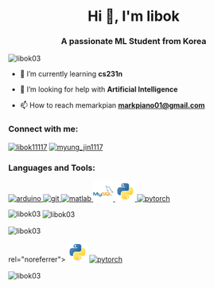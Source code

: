 <h1 align="center">Hi 👋, I'm libok</h1>
<h3 align="center">A passionate ML Student from Korea</h3>

<p align="left"> <img src="https://komarev.com/ghpvc/?username=libok03&label=Profile%20views&color=0e75b6&style=flat" alt="libok03" /> </p>

- 🌱 I’m currently learning **cs231n**

- 🤝 I’m looking for help with **Artificial Intelligence**

- 📫 How to reach memarkpian **markpiano01@gmail.com**

<h3 align="left">Connect with me:</h3>
<p align="left">
<a href="https://kaggle.com/libok11117" target="blank"><img align="center" src="https://raw.githubusercontent.com/rahuldkjain/github-profile-readme-generator/master/src/images/icons/Social/kaggle.svg" alt="libok11117" height="30" width="40" /></a>
<a href="https://instagram.com/myung_jin1117" target="blank"><img align="center" src="https://raw.githubusercontent.com/rahuldkjain/github-profile-readme-generator/master/src/images/icons/Social/instagram.svg" alt="myung_jin1117" height="30" width="40" /></a>
</p>

<h3 align="left">Languages and Tools:</h3>
<p align="left"> <a href="https://www.arduino.cc/" target="_blank" rel="noreferrer"> <img src="https://cdn.worldvectorlogo.com/logos/arduino-1.svg" alt="arduino" width="40" height="40"/> </a> <a href="https://git-scm.com/" target="_blank" rel="noreferrer"> <img src="https://www.vectorlogo.zone/logos/git-scm/git-scm-icon.svg" alt="git" width="40" height="40"/> </a> <a href="https://www.mathworks.com/" target="_blank" rel="noreferrer"> <img src="https://upload.wikimedia.org/wikipedia/commons/2/21/Matlab_Logo.png" alt="matlab" width="40" height="40"/> </a> <a href="https://www.mysql.com/" target="_blank" rel="noreferrer"> <img src="https://raw.githubusercontent.com/devicons/devicon/master/icons/mysql/mysql-original-wordmark.svg" alt="mysql" width="40" height="40"/> </a> <a href="https://www.python.org" target="_blank" rel="noreferrer"> <img src="https://raw.githubusercontent.com/devicons/devicon/master/icons/python/python-original.svg" alt="python" width="40" height="40"/> </a> <a href="https://pytorch.org/" target="_blank" rel="noreferrer"> <img src="https://www.vectorlogo.zone/logos/pytorch/pytorch-icon.svg" alt="pytorch" width="40" height="40"/> </a> </p>

<p><img align="left" src="https://github-readme-stats.vercel.app/api/top-langs?username=libok03&show_icons=true&locale=en&layout=compact" alt="libok03" /></p>

<p>&nbsp;<img align="center" src="https://github-readme-stats.vercel.app/api?username=libok03&show_icons=true&locale=en" alt="libok03" /></p>

<p><img align="center" src="https://github-readme-streak-stats.herokuapp.com/?user=libok03&" alt="libok03" /></p>rel="noreferrer"> <img src="https://raw.githubusercontent.com/devicons/devicon/master/icons/python/python-original.svg" alt="python" width="40" height="40"/> </a> <a href="https://pytorch.org/" target="_blank" rel="noreferrer"> <img src="https://www.vectorlogo.zone/logos/pytorch/pytorch-icon.svg" alt="pytorch" width="40" height="40"/> </a> </p>

<p><img align="center" src="https://github-readme-stats.vercel.app/api/top-langs?username=libok03&show_icons=true&locale=en&layout=compact" alt="libok03" /></p>
